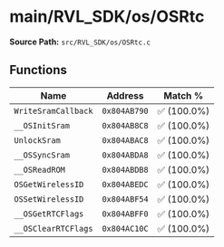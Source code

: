 # main/RVL_SDK/os/OSRtc

**Source Path:** `src/RVL_SDK/os/OSRtc.c`

## Functions

| Name | Address | Match % |
|------|---------|---------|
| `WriteSramCallback` | `0x804AB790` | :white_check_mark: (100.0%) |
| `__OSInitSram` | `0x804AB8C8` | :white_check_mark: (100.0%) |
| `UnlockSram` | `0x804ABAC8` | :white_check_mark: (100.0%) |
| `__OSSyncSram` | `0x804ABDA8` | :white_check_mark: (100.0%) |
| `__OSReadROM` | `0x804ABDB8` | :white_check_mark: (100.0%) |
| `OSGetWirelessID` | `0x804ABEDC` | :white_check_mark: (100.0%) |
| `OSSetWirelessID` | `0x804ABF54` | :white_check_mark: (100.0%) |
| `__OSGetRTCFlags` | `0x804ABFF0` | :white_check_mark: (100.0%) |
| `__OSClearRTCFlags` | `0x804AC10C` | :white_check_mark: (100.0%) |